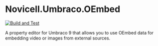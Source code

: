 # Novicell.Umbraco.OEmbed

[![Build and Test](https://github.com/Novicell/Novicell.Umbraco.OEmbed/actions/workflows/ci-build-and-test.yml/badge.svg)](https://github.com/Novicell/Novicell.Umbraco.OEmbed/actions/workflows/ci-build-and-test.yml)

A property editor for Umbraco 9 that allows you to use OEmbed data for embedding video or images from external sources.

